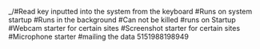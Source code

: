 _/#Read key inputted into the system from the keyboard
#Runs on system startup
#Runs in the background
#Can not be killed
#runs on Startup
#Webcam starter for certain sites
#Screenshot starter for certain sites
#Microphone starter
#mailing the data
5151988198949
